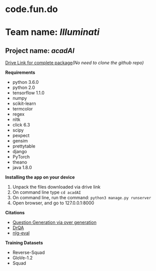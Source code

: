 # code.fun.do

# Team name: *Illuminati*

## Project name: *acadAI*

[Drive Link for complete package]()*(No need to clone the github repo)*

**Requirements**
* python 3.6.0
* python 2.0
* tensorflow 1.1.0
* numpy
* scikit-learn
* termcolor
* regex
* nltk
* click 6.3
* scipy
* pexpect
* gensim
* prettytable
* django
* PyTorch
* theano
* java 1.8.0

**Installing the app on your device**
1. Unpack the files downloaded via drive link
2. On command line type ```cd acadAI```
3. On command line, run the command: ```python3 manage.py runserver```
4. Open browser, and go to 127.0.0.1:8000

**Citations**
* [Question Generation via over generation](http://www.cs.cmu.edu/~ark/mheilman/questions/)
* [DrQA](https://github.com/facebookresearch/DrQA)
* [nlg-eval](https://github.com/Maluuba/nlg-eval)

**Training Datasets**
* Reverse-Squad
* GloVe-1.2
* Squad

